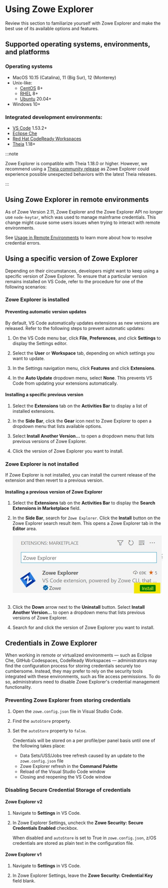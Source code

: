 # Using Zowe Explorer

Review this section to familiarize yourself with Zowe Explorer and make the best use of its available options and features.

## Supported operating systems, environments, and platforms

### Operating systems

- MacOS 10.15 (Catalina), 11 (Big Sur), 12 (Monterey)
- Unix-like:
   - [CentOS](https://www.centos.org/) 8+
   - [RHEL](https://www.redhat.com/en/technologies/linux-platforms/enterprise-linux) 8+
   - [Ubuntu](https://ubuntu.com/) 20.04+
- Windows 10+

### Integrated development environments:

- [VS Code](https://code.visualstudio.com/) 1.53.2+
- [Eclipse Che](https://www.eclipse.org/che/)
- [Red Hat CodeReady Workspaces](https://www.redhat.com/en/technologies/jboss-middleware/codeready-workspaces)
- [Theia](https://theia-ide.org/) 1.18+

:::note
   
Zowe Explorer is compatible with Theia 1.18.0 or higher. However, we recommend using a [Theia community release](https://theia-ide.org/releases/) as Zowe Explorer could experience possible unexpected behaviors with the latest Theia releases.

:::

## Using Zowe Explorer in remote environments

As of Zowe Version 2.11, Zowe Explorer and the Zowe Explorer API no longer use `node-keytar`, which was used to manage mainframe credentials. This change might cause some users issues when trying to interact with remote environments.

See [Usage in Remote Environments](https://github.com/zowe/vscode-extension-for-zowe/wiki/Usage-in-Remote-Environments) to learn more about how to resolve credential errors.

## Using a specific version of Zowe Explorer

Depending on their circumstances, developers might want to keep using a specific version of Zowe Explorer. To ensure that a particular version remains installed on VS Code, refer to the procedure for one of the following scenarios:

### Zowe Explorer is installed

#### **Preventing automatic version updates**

By default, VS Code automatically updates extensions as new versions are released. Refer to the following steps to prevent automatic updates:

1. On the VS Code menu bar, click **File**, **Preferences**, and click **Settings** to display the Settings editor.

2. Select the **User** or **Workspace** tab, depending on which settings you want to update.
3. In the Settings navigation menu, click **Features** and click **Extensions**.
4. In the **Auto Update** dropdown menu, select **None**. This prevents VS Code from updating your extensions automatically.

#### **Installing a specific previous version**

1. Select the **Extensions** tab on the **Activities Bar** to display a list of installed extensions.

2. In the **Side Bar**, click the **Gear** icon next to Zowe Explorer to open a dropdown menu that lists available options.
3. Select **Install Another Version…** to open a dropdown menu that lists previous versions of Zowe Explorer.
4. Click the version of Zowe Explorer you want to install.

### Zowe Explorer is not installed

If Zowe Explorer is not installed, you can install the current release of the extension and then revert to a previous version.

#### **Installing a previous version of Zowe Explorer**

1. Select the **Extensions** tab on the **Activities Bar** to display the **Search Extensions in Marketplace** field.
2. In the **Side Bar**, search for `Zowe Explorer`. Click the **Install** button on the Zowe Explorer search result item. This opens a Zowe Explorer tab in the **Editor** area.

   ![Zowe Explorer search result item](../images/ze/ZE-zowe-explorer-result-item.jpg "Zowe Explorer search result item")
<br/><br/>

3. Click the **Down** arrow next to the **Uninstall** button. Select **Install Another Version…** to open a dropdown menu that lists previous versions of Zowe Explorer.
4. Search for and click the version of Zowe Explorer you want to install.

## Credentials in Zowe Explorer

When working in remote or virtualized environments &mdash; such as Eclipse Che, GitHub Codespaces, CodeReady Workspaces &mdash; administrators may find the configuration process for storing credentials securely too cumbersome. Instead, they may prefer to rely on the security tools integrated with these environments, such as file access permissions. To do so, administrators need to disable Zowe Explorer's credential management functionality.

### Preventing Zowe Explorer from storing credentials

1. Open the `zowe.config.json` file in Visual Studio Code.

2. Find the `autoStore` property.
3. Set the `autoStore` property to `false`.

   Credentials will be stored on a per profile/per panel basis until one of the following takes place:

   - Data Sets/USS/Jobs tree refresh caused by an update to the `zowe.config.json` file
   - Zowe Explorer refresh in the **Command Palette**
   - Reload of the Visual Studio Code window
   - Closing and reopening the VS Code window

### Disabling Secure Credential Storage of credentials

#### Zowe Explorer v2

1. Navigate to **Settings** in VS Code.

2. In Zowe Explorer Settings, uncheck the **Zowe Security: Secure Credentials Enabled** checkbox.

   When disabled and `autoStore` is set to True in `zowe.config.json`, z/OS credentials are stored as plain text in the configuration file.

#### Zowe Explorer v1

1. Navigate to **Settings** in VS Code.

2. In Zowe Explorer Settings, leave the **Zowe Security: Credential Key** field blank.
